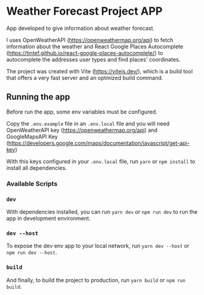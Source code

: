 # Weather Forecast Project APP

App developed to give information about weather forecast.

I uses OpenWeatherAPI (<https://openweathermap.org/api>) to fetch information about the weather and React Google Places Autocomplete (<https://tintef.github.io/react-google-places-autocomplete/>) to autocomplete the addresses user types and find places' coordinates.

The project was created with Vite (<https://vitejs.dev/>), which is a build tool that offers a very fast server and an optmized build command.

## Running the app

Before run the app, some env variables must be configured.

Copy the `.env.example` file in an `.env.local` file and you will need OpenWeatherAPI key (<https://openweathermap.org/api>)
and GoogleMapsAPI Key (<https://developers.google.com/maps/documentation/javascript/get-api-key>)

With this keys configured in your `.env.local` file, run `yarn` or `npm install` to install all dependencies.

### Available Scripts

### `dev`
With dependencies installed, you can run `yarn dev` or `npm run dev` to run the app in development environment.

### `dev --host`
To expose the dev env app to your local network, run `yarn dev --host` or `npm run dev --host`.


### `build`
And finally, to build the project to production, run `yarn build` or `npm run build`.

